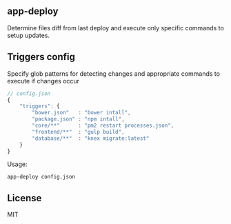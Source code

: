 ## app-deploy

Determine files diff from last deploy and execute only specific commands to setup updates.

## Triggers config

Specify glob patterns for detecting changes and appropriate commands to execute if changes occur

```js
// config.json
{
	"triggers": {
		"bower.json"   : "bower intall",
		"package.json" : "npm intall",
		"core/**"      : "pm2 restart processes.json",
		"frontend/**"  : "gulp build",
		"database/**"  : "knex migrate:latest"
	}
}
```

Usage:

```
app-deploy config.json
```

## License
MIT
